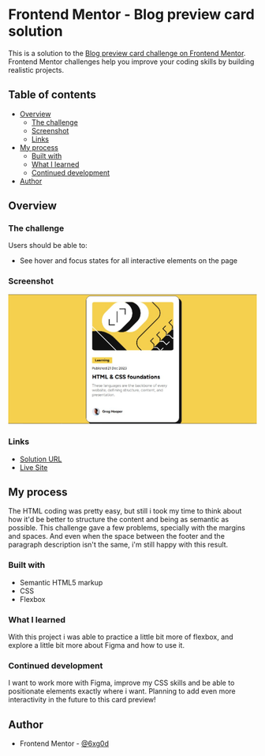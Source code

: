 # Frontend Mentor - Blog preview card solution

This is a solution to the [Blog preview card challenge on Frontend Mentor](https://www.frontendmentor.io/challenges/blog-preview-card-ckPaj01IcS). Frontend Mentor challenges help you improve your coding skills by building realistic projects. 

## Table of contents

- [Overview](#overview)
  - [The challenge](#the-challenge)
  - [Screenshot](#screenshot)
  - [Links](#links)
- [My process](#my-process)
  - [Built with](#built-with)
  - [What I learned](#what-i-learned)
  - [Continued development](#continued-development)
- [Author](#author)

## Overview

### The challenge

Users should be able to:

- See hover and focus states for all interactive elements on the page

### Screenshot

![](./screenshot.jpg)

### Links

- [Solution URL](https://www.frontendmentor.io/solutions/blog-preview-card-challenge-solution-a-ZYPZEVCJ)
- [Live Site](https://6xg0d.github.io/blog-preview-card-challenge/)

## My process
The HTML coding was pretty easy, but still i took my time to think about how it'd be better to structure the content and being as semantic as possible. This challenge gave a few problems, specially with the margins and spaces. And even when the space between the footer and the paragraph description isn't the same, i'm still happy with this result. 

### Built with

- Semantic HTML5 markup
- CSS
- Flexbox

### What I learned

With this project i was able to practice a little bit more of flexbox, and explore a little bit more about Figma and how to use it.

### Continued development

I want to work more with Figma, improve my CSS skills and be able to positionate elements exactly where i want. Planning to add even more interactivity in the future to this card preview!

## Author
- Frontend Mentor - [@6xg0d](https://www.frontendmentor.io/profile/6xg0d)
